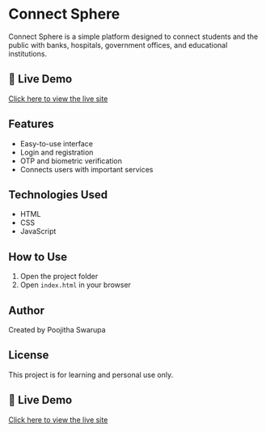 # Connect Sphere

Connect Sphere is a simple platform designed to connect students and the public with banks, hospitals, government offices, and educational institutions.

## 🔗 Live Demo

[Click here to view the live site](https://your-username.github.io/connect-sphere/)

## Features

- Easy-to-use interface
- Login and registration
- OTP and biometric verification
- Connects users with important services

## Technologies Used

- HTML
- CSS
- JavaScript

## How to Use

1. Open the project folder
2. Open `index.html` in your browser

## Author

Created by Poojitha Swarupa

## License

This project is for learning and personal use only.
## 🔗 Live Demo

[Click here to view the live site](https://poojithadoki.github.io/Connect-Sphere/)
